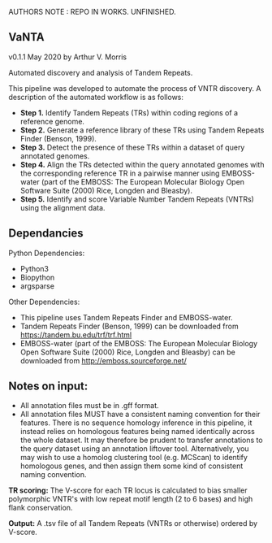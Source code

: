 AUTHORS NOTE : REPO IN WORKS. UNFINISHED.

VaNTA
-----
v0.1.1 May 2020 by Arthur V. Morris

Automated discovery and analysis of Tandem Repeats.

This pipeline was developed to automate the process of VNTR discovery. A description of the automated workflow is as follows:

- **Step 1.** Identify Tandem Repeats (TRs) within coding regions of a reference genome.
- **Step 2.** Generate a reference library of these TRs using Tandem Repeats Finder (Benson, 1999).
- **Step 3.** Detect the presence of these TRs within a dataset of query annotated genomes.
- **Step 4.** Align the TRs detected within the query annotated genomes with the corresponding reference TR in a pairwise  manner using EMBOSS-water (part of the EMBOSS: The European Molecular Biology Open Software Suite (2000) Rice, Longden and Bleasby).
- **Step 5.** Identify and score Variable Number Tandem Repeats (VNTRs) using the alignment data.

Dependancies
---------------------
Python Dependencies:
- Python3
- Biopython
- argsparse

Other Dependencies:
- This pipeline uses Tandem Repeats Finder and EMBOSS-water.
- Tandem Repeats Finder (Benson, 1999) can be downloaded from https://tandem.bu.edu/trf/trf.html
- EMBOSS-water (part of the EMBOSS: The European Molecular Biology Open Software Suite (2000) Rice, Longden and Bleasby) can be downloaded from http://emboss.sourceforge.net/
    
Notes on input:
---------------
- All annotation files must be in .gff format.
- All annotation files MUST have a consistent naming convention for their features. There is no sequence homology inference in this pipeline, it instead relies on homologous features being named identically across the whole dataset. It may therefore be prudent to transfer annotations to the query dataset using an annotation liftover tool. Alternatively, you may wish to use a homolog clustering tool (e.g. MCScan) to identify homologous genes, and then assign them some kind of consistent naming convention.

**TR scoring:**
The V-score for each TR locus is calculated to bias smaller polymorphic VNTR's with low repeat motif length (2 to 6 bases) and high flank conservation.

**Output:**
A .tsv file of all Tandem Repeats (VNTRs or otherwise) ordered by V-score.

